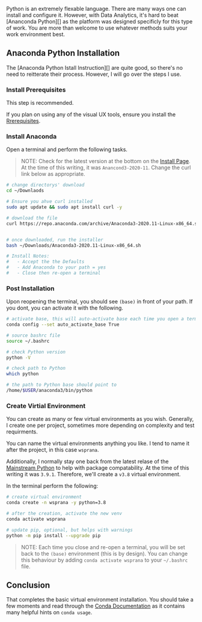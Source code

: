 Python is an extremely flexable language. There are many ways one can install and
configure it. However, with Data Analytics, it's hard to beat [Ananconda Python][]
as the platform was designed specificly for this type of work. You are more than
welcome to use whatever methods suits your work environment best.

## Anaconda Python Installation

The [Anaconda Python Istall Instruction][] are quite good, so there's no need to
reitterate their process. However, I will go over the steps I use.

### Install Prerequisites

This step is recommended.

If you plan on using any of the visual UX tools, ensure you install the
[Rrerequisites](https://docs.anaconda.com/anaconda/install/linux/#prerequisites).


### Install Anaconda

Open a terminal and perform the following tasks.

>NOTE: Check for the latest version at the bottom on the
>[Install Page](https://www.anaconda.com/products/individual#linux). 
>At the time of this writing, it was `Anancond3-2020-11`. Change the curl link
>below as appropriate.

```bash
# change directorys' download
cd ~/Downlaods

# Ensure you ahve curl installed
sudo apt update && sudo apt install curl -y

# download the file
curl https://repo.anaconda.com/archive/Anaconda3-2020.11-Linux-x86_64.sh


# once downloaded, run the installer
bash ~/Downloads/Anaconda3-2020.11-Linux-x86_64.sh

# Install Notes:
#   - Accept the the Defaults
#   - Add Anaconda to your path = yes
#   - Close then re-open a terminal
```

### Post Installation

Upon reopening the terminal, you should see `(base)` in front of your path.
If you dont, you can activate it with the following.

```bash
# activate base, this will auto-activate base each time you open a terminal
conda config --set auto_activate_base True

# source bashrc file
source ~/.bashrc

# check Python version
python -V

# check path to Python
which python

# the path to Python base should point to
/home/$USER/anaconda3/bin/python
```

### Create Virtial Environment

You can create as many or few virtual environments as you wish.
Generally, I create one per project, sometimes more depending on
complexity and test requirments.

You can name the virtual environments anything you like. I tend
to name it after the project, in this case `wsprana`.

Additionally, I normally stay one back from the latest relase of
the [Mainstream Python](https://www.python.org/downloads/)
to help with package compatability. At the time of this writing it
was `3.9.1`. Therefore, we'll create a `v3.8` virtual environment.

In the terminal perform the following:

```bash
# create virtual environment
conda create -n wsprana -y python=3.8

# after the creation, activate the new venv
conda activate wsprana

# update pip, optional, but helps with warnings
python -m pip install --upgrade pip
```

>NOTE: Each time you close and re-open a terminal, you will be set back to
>the `(base)` environment (this is by design). You can change this behaviour
>by adding `conda activate wsprana` to your `~/.bashrc` file.

## Conclusion

That completes the basic virtual environment installation.
You should take a few moments and read through the
[Conda Documentation](https://docs.conda.io/projects/conda/en/latest/)
as it contains many helpful hints on `conda usage`.

[Anaconda Python]: https://www.anaconda.com/